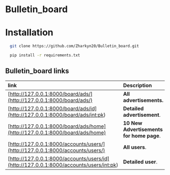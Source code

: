 # Bulletin_board
# Installation

```bash
  git clone https://github.com/Zharkyn20/Bulletin_board.git
```
```bash
  pip install -r requirements.txt
```


## Bulletin_board links


| link                                                                                     | Description                              |
|:-----------------------------------------------------------------------------------------|:-----------------------------------------|
| [http://127.0.0.1:8000/board/ads/](http://127.0.0.1:8000/board/ads/)                     | **All advertisements.**                  |
| [http://127.0.0.1:8000/board/ads/id](http://127.0.0.1:8000/board/ads/<int:pk>)           | **Detailed advertisement**.              |
| [http://127.0.0.1:8000/board/ads/home](http://127.0.0.1:8000/board/ads/home)             | **10 New Advertisements for home page**. |
| [http://127.0.0.1:8000/accounts/users/](http://127.0.0.1:8000/accounts/users/)           | **All users**.                           |
| [http://127.0.0.1:8000/accounts/users/id](http://127.0.0.1:8000/accounts/users/<int:pk>) | **Detailed user**.                       |                                | **Commit File to Snapshot**.                                      |





